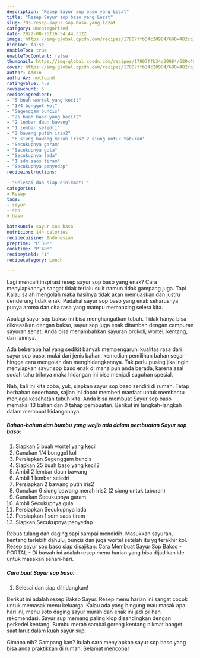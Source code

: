 ```yaml
---
description: "Resep Sayur sop baso yang Lezat"
title: "Resep Sayur sop baso yang Lezat"
slug: 703-resep-sayur-sop-baso-yang-lezat
category: Uncategorized
date: 2022-08-26T16:54:44.312Z
image: https://img-global.cpcdn.com/recipes/17807ffb34c20984/680x482cq70/sayur-sop-baso-foto-resep-utama.jpg
hideToc: false
enableToc: true
enableTocContent: false
thumbnail: https://img-global.cpcdn.com/recipes/17807ffb34c20984/680x482cq70/sayur-sop-baso-foto-resep-utama.jpg
cover: https://img-global.cpcdn.com/recipes/17807ffb34c20984/680x482cq70/sayur-sop-baso-foto-resep-utama.jpg
author: Admin
authorAv: notfound
ratingvalue: 4.9
reviewcount: 5
recipeingredient:
- "5 buah wortel yang kecil"
- "1/4 bonggol kol"
- "Segenggam buncis"
- "25 buah baso yang kecil2"
- "2 lembar daun bawang"
- "1 lembar seledri"
- "2 bawang putih iris2"
- "6 siung bawang merah iris2 2 siung untuk taburan"
- "Secukupnya garam"
- "Secukupnya gula"
- "Secukupnya lada"
- "1 sdm saos tiram"
- "Secukupnya penyedap"
recipeinstructions:

- "Selesai dan siap dinikmati!"
categories:
- Resep
tags:
- sayur
- sop
- baso

katakunci: sayur sop baso 
nutrition: 144 calories
recipecuisine: Indonesian
preptime: "PT30M"
cooktime: "PT48M"
recipeyield: "1"
recipecategory: Lunch

---
```



Lagi mencari inspirasi resep sayur sop baso yang enak? Cara menyiapkannya sangat tidak terlalu sulit namun tidak gampang juga. Tapi Kalau salah mengolah maka hasilnya tidak akan memuaskan dan justru cenderung tidak enak. Padahal sayur sop baso yang enak seharusnya punya aroma dan cita rasa yang mampu memancing selera kita.


Apalagi sayur sop bakso ini bisa menghangatkan tubuh. Tidak hanya bisa dikreasikan dengan bakso, sayur sop juga enak ditambah dengan campuran sayuran sehat. Anda bisa menambahkan sayuran brokoli, wortel, kentang, dan lainnya.

Ada beberapa hal yang sedikit banyak mempengaruhi kualitas rasa dari sayur sop baso, mulai dari jenis bahan, kemudian pemilihan bahan segar hingga cara mengolah dan menghidangkannya. Tak perlu pusing jika ingin menyiapkan sayur sop baso enak di mana pun anda berada, karena asal sudah tahu triknya maka hidangan ini bisa menjadi suguhan spesial.


Nah, kali ini kita coba, yuk, siapkan sayur sop baso sendiri di rumah. Tetap berbahan sederhana, sajian ini dapat memberi manfaat untuk membantu menjaga kesehatan tubuh kita. Anda bisa membuat Sayur sop baso memakai 13 bahan dan 0 tahap pembuatan. Berikut ini langkah-langkah dalam membuat hidangannya.

<!--inarticleads1-->

##### Bahan-bahan dan bumbu yang wajib ada dalam pembuatan Sayur sop baso:

1. Siapkan 5 buah wortel yang kecil
1. Gunakan 1/4 bonggol kol
1. Persiapkan Segenggam buncis
1. Siapkan 25 buah baso yang kecil2
1. Ambil 2 lembar daun bawang
1. Ambil 1 lembar seledri
1. Persiapkan 2 bawang putih iris2
1. Gunakan 6 siung bawang merah iris2 (2 siung untuk taburan)
1. Gunakan Secukupnya garam
1. Ambil Secukupnya gula
1. Persiapkan Secukupnya lada
1. Persiapkan 1 sdm saos tiram
1. Siapkan Secukupnya penyedap


Rebus tulang dan daging sapi sampai mendidih. Masukkan sayuran, kentang terlebih dahulu, buncis dan juga wortel setelah itu yg terakhir kol. Resep sayur sop baso siap disajikan. Cara Membuat Sayur Sop Bakso - PORTAL - Di bawah ini adalah resep menu harian yang bisa dijadikan ide untuk masakan sehari-hari. 

<!--inarticleads2-->

##### Cara buat Sayur sop baso:


1. Selesai dan siap dihidangkan!

Berikut ini adalah resep Bakso Sayur. Resep menu harian ini sangat cocok untuk memasak menu keluarga. Kalau ada yang bingung mau masak apa hari ini, menu soto daging sayur murah dan enak ini jadi pilihan rekomendasi. Sayur sup memang paling klop disandingkan dengan perkedel kentang. Bumbu merah sambal goreng kentang nikmat banget saat larut dalam kuah sayur sup. 

Gimana nih? Gampang kan? Itulah cara menyiapkan sayur sop baso yang bisa anda praktikkan di rumah. Selamat mencoba!
